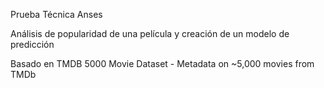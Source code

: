 
Prueba Técnica Anses

Análisis de popularidad de una película y creación de un modelo de predicción

Basado en TMDB 5000 Movie Dataset - Metadata on ~5,000 movies from TMDb
